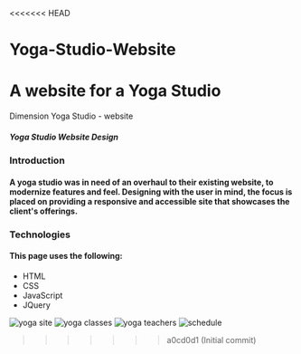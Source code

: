 <<<<<<< HEAD
# Yoga-Studio-Website
A website for a Yoga Studio
=======
Dimension Yoga Studio - website
##### Yoga Studio Website Design

### Introduction
#### A yoga studio was in need of an overhaul to their existing website, to modernize features and feel. Designing with the user in mind, the focus is placed on providing a responsive and accessible site that showcases the client's offerings. 


### Technologies
#### This page uses the following:
- HTML
- CSS
- JavaScript
- JQuery

![yoga site](https://github.com/zaynahshabo/Yoga-Studio-Website/blob/main/main.png)
![yoga classes](https://github.com/zaynahshabo/Yoga-Studio-Website/blob/main/classes.png)
![yoga teachers](https://github.com/zaynahshabo/Yoga-Studio-Website/blob/main/bio.png)
![schedule](https://github.com/zaynahshabo/Yoga-Studio-Website/blob/main/schedule.png)
>>>>>>> a0cd0d1 (Initial commit)
